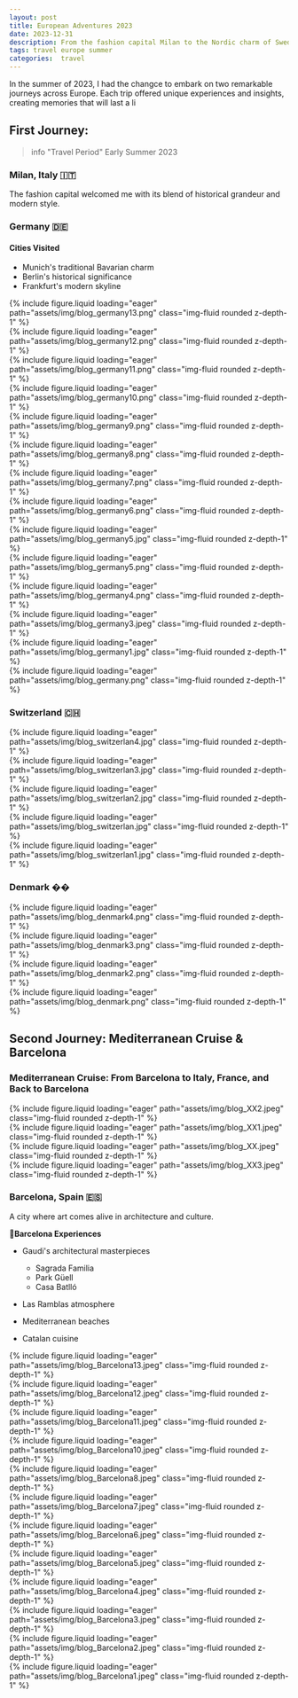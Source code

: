 ```yaml
---
layout: post
title: European Adventures 2023
date: 2023-12-31
description: From the fashion capital Milan to the Nordic charm of Sweden, and from German efficiency to Barcelona's artistic soul - my dual European adventures in Summer 2023
tags: travel europe summer
categories:  travel
---
```


In the summer of 2023, I had the changce to embark on two remarkable journeys across Europe. Each trip offered unique experiences and insights, creating memories that will last a li
## First Journey: 
> info "Travel Period"
> Early Summer 2023

### Milan, Italy 🇮🇹
The fashion capital welcomed me with its blend of historical grandeur and modern style.


### Germany 🇩🇪
#### Cities Visited
- Munich's traditional Bavarian charm
- Berlin's historical significance
- Frankfurt's modern skyline
<div class="row">
    <div class="col-sm-4 mt-3 mt-md-0">
        {% include figure.liquid loading="eager" path="assets/img/blog_germany13.png" class="img-fluid rounded z-depth-1" %}
    </div>
    <div class="col-sm-4 mt-3 mt-md-0">
        {% include figure.liquid loading="eager" path="assets/img/blog_germany12.png" class="img-fluid rounded z-depth-1" %}
    </div>
    <div class="col-sm-4 mt-3 mt-md-0">
        {% include figure.liquid loading="eager" path="assets/img/blog_germany11.png" class="img-fluid rounded z-depth-1" %}
    </div>
</div>

<div class="row">
    <div class="col-sm-4 mt-3 mt-md-0">
        {% include figure.liquid loading="eager" path="assets/img/blog_germany10.png" class="img-fluid rounded z-depth-1" %}
    </div>
    <div class="col-sm-4 mt-3 mt-md-0">
        {% include figure.liquid loading="eager" path="assets/img/blog_germany9.png" class="img-fluid rounded z-depth-1" %}
    </div>
    <div class="col-sm-4 mt-3 mt-md-0">
        {% include figure.liquid loading="eager" path="assets/img/blog_germany8.png" class="img-fluid rounded z-depth-1" %}
    </div>
</div>

<div class="row">
    <div class="col-sm-4 mt-3 mt-md-0">
        {% include figure.liquid loading="eager" path="assets/img/blog_germany7.png" class="img-fluid rounded z-depth-1" %}
    </div>
    <div class="col-sm-4 mt-3 mt-md-0">
        {% include figure.liquid loading="eager" path="assets/img/blog_germany6.png" class="img-fluid rounded z-depth-1" %}
    </div>
    <div class="col-sm-4 mt-3 mt-md-0">
        {% include figure.liquid loading="eager" path="assets/img/blog_germany5.jpg" class="img-fluid rounded z-depth-1" %}
    </div>
</div>

<div class="row">
    <div class="col-sm-4 mt-3 mt-md-0">
        {% include figure.liquid loading="eager" path="assets/img/blog_germany5.png" class="img-fluid rounded z-depth-1" %}
    </div>
    <div class="col-sm-4 mt-3 mt-md-0">
        {% include figure.liquid loading="eager" path="assets/img/blog_germany4.png" class="img-fluid rounded z-depth-1" %}
    </div>
    <div class="col-sm-4 mt-3 mt-md-0">
        {% include figure.liquid loading="eager" path="assets/img/blog_germany3.jpeg" class="img-fluid rounded z-depth-1" %}
    </div>
</div>

<div class="row">
    <div class="col-sm-6 mt-3 mt-md-0">
        {% include figure.liquid loading="eager" path="assets/img/blog_germany1.jpg" class="img-fluid rounded z-depth-1" %}
    </div>
    <div class="col-sm-6 mt-3 mt-md-0">
        {% include figure.liquid loading="eager" path="assets/img/blog_germany.png" class="img-fluid rounded z-depth-1" %}
    </div>
</div>


### Switzerland 🇨🇭
<div class="row">
    <div class="col-sm-4 mt-3 mt-md-0">
        {% include figure.liquid loading="eager" path="assets/img/blog_switzerlan4.jpg" class="img-fluid rounded z-depth-1" %}
    </div>
    <div class="col-sm-4 mt-3 mt-md-0">
        {% include figure.liquid loading="eager" path="assets/img/blog_switzerlan3.jpg" class="img-fluid rounded z-depth-1" %}
    </div>
    <div class="col-sm-4 mt-3 mt-md-0">
        {% include figure.liquid loading="eager" path="assets/img/blog_switzerlan2.jpg" class="img-fluid rounded z-depth-1" %}
    </div>

</div>
    <div class="col-sm-6 mt-3 mt-md-0">
        {% include figure.liquid loading="eager" path="assets/img/blog_switzerlan.jpg" class="img-fluid rounded z-depth-1" %}
    </div>
    <div class="col-sm-6 mt-3 mt-md-0">
        {% include figure.liquid loading="eager" path="assets/img/blog_switzerlan1.jpg" class="img-fluid rounded z-depth-1" %}
    </div>

### Denmark ��

<div class="row">
    <div class="col-sm-4 mt-3 mt-md-0">
        {% include figure.liquid loading="eager" path="assets/img/blog_denmark4.png" class="img-fluid rounded z-depth-1" %}
    </div>
    <div class="col-sm-4 mt-3 mt-md-0">
        {% include figure.liquid loading="eager" path="assets/img/blog_denmark3.png" class="img-fluid rounded z-depth-1" %}
    </div>
</div>
<div class="row">
    <div class="col-sm-6 mt-3 mt-md-0">
        {% include figure.liquid loading="eager" path="assets/img/blog_denmark2.png" class="img-fluid rounded z-depth-1" %}
    </div>
    <div class="col-sm-6 mt-3 mt-md-0">
        {% include figure.liquid loading="eager" path="assets/img/blog_denmark.png" class="img-fluid rounded z-depth-1" %}
    </div>



## Second Journey: Mediterranean Cruise & Barcelona
### Mediterranean Cruise: From Barcelona to Italy, France, and Back to Barcelona
<div class="row">
    <div class="col-sm-6 mt-3 mt-md-0">
        {% include figure.liquid loading="eager" path="assets/img/blog_XX2.jpeg" class="img-fluid rounded z-depth-1" %}
    </div>
    <div class="col-sm-6 mt-3 mt-md-0">
        {% include figure.liquid loading="eager" path="assets/img/blog_XX1.jpeg" class="img-fluid rounded z-depth-1" %}
    </div>


</div>
    <div class="col-sm-6 mt-3 mt-md-0">
        {% include figure.liquid loading="eager" path="assets/img/blog_XX.jpeg" class="img-fluid rounded z-depth-1" %}
    </div>
     <div class="col-sm-6 mt-3 mt-md-0">
        {% include figure.liquid loading="eager" path="assets/img/blog_XX3.jpeg" class="img-fluid rounded z-depth-1" %}
    </div>
</div>

### Barcelona, Spain 🇪🇸
A city where art comes alive in architecture and culture.

🐾**Barcelona Experiences**
- Gaudi's architectural masterpieces
  - Sagrada Familia
  - Park Güell
  - Casa Batlló

- Las Ramblas atmosphere
- Mediterranean beaches
- Catalan cuisine

<div class="row">
    <div class="col-sm-4 mt-3 mt-md-0">
        {% include figure.liquid loading="eager" path="assets/img/blog_Barcelona13.jpeg" class="img-fluid rounded z-depth-1" %}
    </div>
    <div class="col-sm-4 mt-3 mt-md-0">
        {% include figure.liquid loading="eager" path="assets/img/blog_Barcelona12.jpeg" class="img-fluid rounded z-depth-1" %}
    </div>
    <div class="col-sm-4 mt-3 mt-md-0">
        {% include figure.liquid loading="eager" path="assets/img/blog_Barcelona11.jpeg" class="img-fluid rounded z-depth-1" %}
    </div>
</div>

<div class="row">
    <div class="col-sm-4 mt-3 mt-md-0">
        {% include figure.liquid loading="eager" path="assets/img/blog_Barcelona10.jpeg" class="img-fluid rounded z-depth-1" %}
    </div>
    <div class="col-sm-4 mt-3 mt-md-0">
        {% include figure.liquid loading="eager" path="assets/img/blog_Barcelona8.jpeg" class="img-fluid rounded z-depth-1" %}
    </div>
    <div class="col-sm-4 mt-3 mt-md-0">
        {% include figure.liquid loading="eager" path="assets/img/blog_Barcelona7.jpeg" class="img-fluid rounded z-depth-1" %}
    </div>
</div>

<div class="row">
    <div class="col-sm-4 mt-3 mt-md-0">
        {% include figure.liquid loading="eager" path="assets/img/blog_Barcelona6.jpeg" class="img-fluid rounded z-depth-1" %}
    </div>
    <div class="col-sm-4 mt-3 mt-md-0">
        {% include figure.liquid loading="eager" path="assets/img/blog_Barcelona5.jpeg" class="img-fluid rounded z-depth-1" %}
    </div>
    <div class="col-sm-4 mt-3 mt-md-0">
        {% include figure.liquid loading="eager" path="assets/img/blog_Barcelona4.jpeg" class="img-fluid rounded z-depth-1" %}
    </div>
</div>

<div class="row">
    <div class="col-sm-4 mt-3 mt-md-0">
        {% include figure.liquid loading="eager" path="assets/img/blog_Barcelona3.jpeg" class="img-fluid rounded z-depth-1" %}
    </div>
    <div class="col-sm-4 mt-3 mt-md-0">
        {% include figure.liquid loading="eager" path="assets/img/blog_Barcelona2.jpeg" class="img-fluid rounded z-depth-1" %}
    </div>
    <div class="col-sm-4 mt-3 mt-md-0">
        {% include figure.liquid loading="eager" path="assets/img/blog_Barcelona1.jpeg" class="img-fluid rounded z-depth-1" %}
    </div>
</div>


